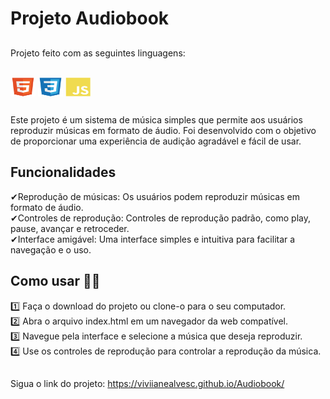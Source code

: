 # Projeto Audiobook
##
Projeto feito com as seguintes linguagens:
<div style="display: inline_block"><br>
  <img align="center" alt="vivi-HTML" height="30" width="40" src="https://raw.githubusercontent.com/devicons/devicon/master/icons/html5/html5-original.svg">
  <img align="center" alt="vivi-CSS" height="30" width="40" src="https://raw.githubusercontent.com/devicons/devicon/master/icons/css3/css3-original.svg">
  <img align="center" alt="vivi-Js" height="30" width="40" src="https://raw.githubusercontent.com/devicons/devicon/master/icons/javascript/javascript-plain.svg">       
</div>

##
Este projeto é um sistema de música simples que permite aos usuários reproduzir músicas em formato de áudio. Foi desenvolvido com o objetivo de proporcionar uma experiência de audição agradável e fácil de usar.

## Funcionalidades
✔Reprodução de músicas: Os usuários podem reproduzir músicas em formato de áudio.  <br>
✔Controles de reprodução: Controles de reprodução padrão, como play, pause, avançar e retroceder. <br>
✔Interface amigável: Uma interface simples e intuitiva para facilitar a navegação e o uso. <br>

## Como usar 👩‍💻
1️⃣ Faça o download do projeto ou clone-o para o seu computador. <br>
2️⃣ Abra o arquivo index.html em um navegador da web compatível. <br>
3️⃣ Navegue pela interface e selecione a música que deseja reproduzir. <br>
4️⃣ Use os controles de reprodução para controlar a reprodução da música. <br>

##

Sigua o link do projeto: https://viviianealvesc.github.io/Audiobook/
